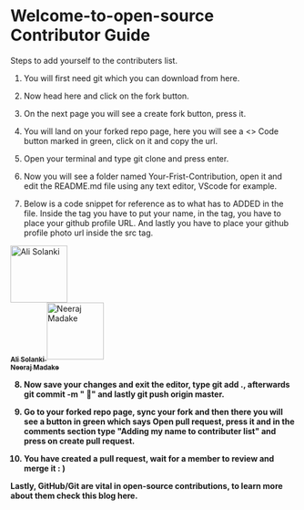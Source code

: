 # Welcome-to-open-source Contributor Guide

Steps to add yourself to the contributers list.

1. You will first need git which you can download from here.

2. Now head here and click on the fork button.

3. On the next page you will see a create fork button, press it.

4. You will land on your forked repo page, here you will see a <> Code button marked in green, click on it and copy the url.

5. Open your terminal and type git clone and press enter.

6. Now you will see a folder named Your-Frist-Contribution, open it and edit the README.md file using any text editor, VScode for example.

7. Below is a code snippet for reference as to what has to ADDED in the file. Inside the <b> </b> tag you have to put your name, in the <href > tag, you have to place your github profile URL. And lastly you have to place your github profile photo url inside the src tag.

<td align="center">
    <a href="https://alisolanki.com/">
        <img src="https://avatars.githubusercontent.com/u/55312000?v=4" width="100px;" alt="Ali Solanki"/>
        <br />
        <sub><b>Ali Solanki</b></sub>
    </a>
</td>
 <td align="center">
    <a href="https://github.com/neeraj500">
        <img src="https://avatars.githubusercontent.com/u/81459147?v=4" width="100px;" alt="Neeraj Madake"/>
        <br />
        <sub><b>Neeraj Madake
    </a>
</td>
      
8. Now save your changes and exit the editor, type git add ., afterwards git commit -m "<your name> 🍉" and lastly git push origin master.

9. Go to your forked repo page, sync your fork and then there you will see a button in green which says Open pull request, press it and in the comments section type "Adding my name to contributer list" and press on create pull request.

10. You have created a pull request, wait for a member to review and merge it : )

Lastly, GitHub/Git are vital in open-source contributions, to learn more about them check this blog here.
